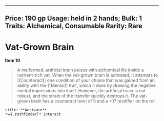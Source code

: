 
---
Price: 190 gp
Usage: held in 2 hands;
Bulk: 1
Traits: Alchemical, Consumable
Rarity: Rare
---

# Vat-Grown Brain

**Item 10**

> A malformed, artificial brain pulses with alchemical life inside a nutrient-rich vat. When the vat-grown brain is activated, it attempts to [[Counteract]] one condition of your choice that was gained from an ability with the [[Mental]] trait, which it does by drawing the negative mental impressions into itself. However, the artificial brain is not robust, and the strain of the transfer quickly destroys it. The vat-grown brain has a counteract level of 5 and a +17 modifier on the roll.

```ad-embed-ability
title: **Activate**
*⬽{.Pathfinder}* Interact 
```
